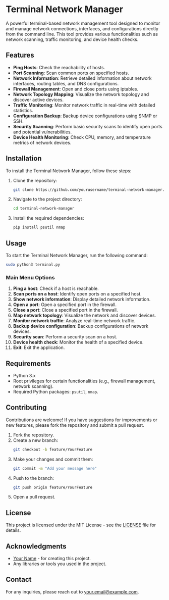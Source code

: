 # Terminal Network Manager

A powerful terminal-based network management tool designed to monitor and manage network connections, interfaces, and configurations directly from the command line. This tool provides various functionalities such as network scanning, traffic monitoring, and device health checks.

## Features

- **Ping Hosts**: Check the reachability of hosts.
- **Port Scanning**: Scan common ports on specified hosts.
- **Network Information**: Retrieve detailed information about network interfaces, routing tables, and DNS configurations.
- **Firewall Management**: Open and close ports using iptables.
- **Network Topology Mapping**: Visualize the network topology and discover active devices.
- **Traffic Monitoring**: Monitor network traffic in real-time with detailed statistics.
- **Configuration Backup**: Backup device configurations using SNMP or SSH.
- **Security Scanning**: Perform basic security scans to identify open ports and potential vulnerabilities.
- **Device Health Monitoring**: Check CPU, memory, and temperature metrics of network devices.

## Installation

To install the Terminal Network Manager, follow these steps:

1. Clone the repository:
   ```bash
   git clone https://github.com/yourusername/terminal-network-manager.git
   ```

2. Navigate to the project directory:
   ```bash
   cd terminal-network-manager
   ```

3. Install the required dependencies:
   ```bash
   pip install psutil nmap
   ```

## Usage

To start the Terminal Network Manager, run the following command:

```bash
sudo python3 terminal.py
```

### Main Menu Options

1. **Ping a host**: Check if a host is reachable.
2. **Scan ports on a host**: Identify open ports on a specified host.
3. **Show network information**: Display detailed network information.
4. **Open a port**: Open a specified port in the firewall.
5. **Close a port**: Close a specified port in the firewall.
6. **Map network topology**: Visualize the network and discover devices.
7. **Monitor network traffic**: Analyze real-time network traffic.
8. **Backup device configuration**: Backup configurations of network devices.
9. **Security scan**: Perform a security scan on a host.
10. **Device health check**: Monitor the health of a specified device.
11. **Exit**: Exit the application.

## Requirements

- Python 3.x
- Root privileges for certain functionalities (e.g., firewall management, network scanning).
- Required Python packages: `psutil`, `nmap`.

## Contributing

Contributions are welcome! If you have suggestions for improvements or new features, please fork the repository and submit a pull request.

1. Fork the repository.
2. Create a new branch:
   ```bash
   git checkout -b feature/YourFeature
   ```
3. Make your changes and commit them:
   ```bash
   git commit -m "Add your message here"
   ```
4. Push to the branch:
   ```bash
   git push origin feature/YourFeature
   ```
5. Open a pull request.

## License

This project is licensed under the MIT License - see the [LICENSE](LICENSE) file for details.

## Acknowledgments

- [Your Name](https://github.com/yourusername) - for creating this project.
- Any libraries or tools you used in the project.

## Contact

For any inquiries, please reach out to [your.email@example.com](mailto:your.email@example.com).
